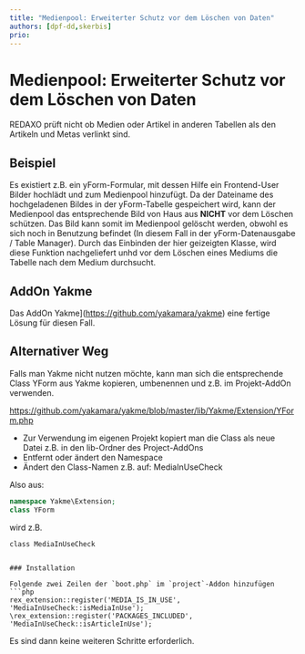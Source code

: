 ```yaml
---
title: "Medienpool: Erweiterter Schutz vor dem Löschen von Daten"
authors: [dpf-dd,skerbis]
prio:
---
```


# Medienpool: Erweiterter Schutz vor dem Löschen von Daten

REDAXO prüft nicht ob Medien oder Artikel in anderen Tabellen als den Artikeln und Metas verlinkt sind. 

## Beispiel

Es existiert z.B. ein yForm-Formular, mit dessen Hilfe ein Frontend-User Bilder hochlädt und zum Medienpool hinzufügt.
Da der Dateiname des hochgeladenen Bildes in der yForm-Tabelle gespeichert wird, kann der Medienpool das entsprechende Bild von Haus aus **NICHT** vor dem Löschen schützen. Das Bild kann somit im Medienpool gelöscht werden, obwohl es sich noch in Benutzung befindet (In diesem Fall in der yForm-Datenausgabe / Table Manager).
Durch das Einbinden der hier geizeigten Klasse, wird diese Funktion nachgeliefert unhd vor dem Löschen eines Mediums die Tabelle nach dem Medium durchsucht. 

## AddOn Yakme

Das AddOn Yakme](https://github.com/yakamara/yakme) eine fertige Lösung für diesen Fall. 

## Alternativer Weg 

Falls man Yakme nicht nutzen möchte, kann man sich die entsprechende Class YForm aus Yakme kopieren, umbenennen und z.B. im Projekt-AddOn verwenden. 

https://github.com/yakamara/yakme/blob/master/lib/Yakme/Extension/YForm.php

- Zur Verwendung im eigenen Projekt kopiert man die Class als neue Datei z.B. in den lib-Ordner des Project-AddOns
- Entfernt oder ändert den Namespace
- Ändert den Class-Namen z.B. auf: MediaInUseCheck

Also aus: 

```php 
namespace Yakme\Extension;
class YForm
```

wird z.B. 

```
class MediaInUseCheck


### Installation

Folgende zwei Zeilen der `boot.php` im `project`-Addon hinzufügen
```php
rex_extension::register('MEDIA_IS_IN_USE', 'MediaInUseCheck::isMediaInUse');
\rex_extension::register('PACKAGES_INCLUDED', 'MediaInUseCheck::isArticleInUse');
```

Es sind dann keine weiteren Schritte erforderlich. 
